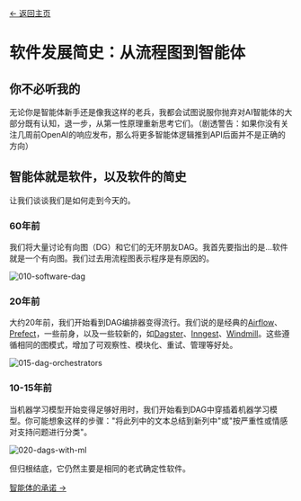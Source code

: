 [← 返回主页](../README.md)

# 软件发展简史：从流程图到智能体

## 你不必听我的

无论你是智能体新手还是像我这样的老兵，我都会试图说服你抛弃对AI智能体的大部分既有认知，退一步，从第一性原理重新思考它们。（剧透警告：如果你没有关注几周前OpenAI的响应发布，那么将更多智能体逻辑推到API后面并不是正确的方向）

## 智能体就是软件，以及软件的简史

让我们谈谈我们是如何走到今天的。

### 60年前

我们将大量讨论有向图（DG）和它们的无环朋友DAG。我首先要指出的是...软件就是一个有向图。我们过去用流程图表示程序是有原因的。

![010-software-dag](../../img/010-software-dag.png)

### 20年前

大约20年前，我们开始看到DAG编排器变得流行。我们说的是经典的[Airflow](https://airflow.apache.org/)、[Prefect](https://www.prefect.io/)，一些前身，以及一些较新的，如[Dagster](https://dagster.io/)、[Inngest](https://www.inngest.com/)、[Windmill](https://www.windmill.dev/)。这些遵循相同的图模式，增加了可观察性、模块化、重试、管理等好处。

![015-dag-orchestrators](../../img/015-dag-orchestrators.png)

### 10-15年前

当机器学习模型开始变得足够好用时，我们开始看到DAG中穿插着机器学习模型。你可能想象这样的步骤："将此列中的文本总结到新列中"或"按严重性或情感对支持问题进行分类"。

![020-dags-with-ml](../../img/020-dags-with-ml.png)

但归根结底，它仍然主要是相同的老式确定性软件。

[智能体的承诺 →](agent-promise.md)